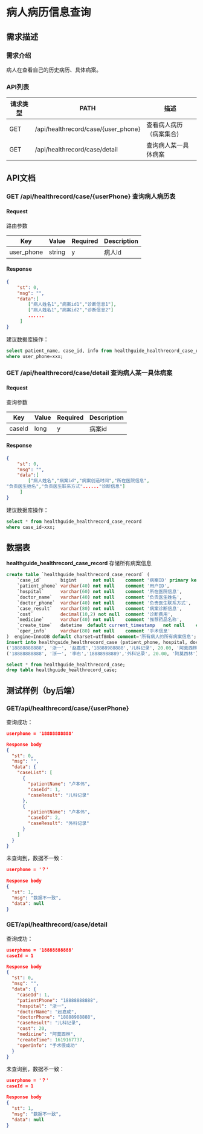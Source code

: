# 病人病历信息查询

## 需求描述

### 需求介绍

病人在查看自己的历史病历、具体病案。

### API列表

| 请求类型 | PATH                                                         | 描述             |
| -------- | ----------------------------------------------------------- | ----------------|
| GET      | /api/healthrecord/case/{user_phone}                          | 查看病人病历（病案集合) |
| GET | /api/healthrecord/case/detail | 查询病人某一具体病案 |



## API文档

### GET   /api/healthrecord/case/{userPhone}    查询病人病历表

#### Request

路由参数

| Key          | Value | Required | Description    |
| ------------ | ----- | -------- | -------------- |
| user_phone    | string  | y        | 病人id          |


#### Response

```json
{
	"st": 0,
	"msg": "",
	"data":[ 
        ["病人姓名1","病案id1","诊断信息1"],
        ["病人姓名1","病案id2","诊断信息2"]     
        ......
     ]
}
```
建议数据库操作：

~~~sql
select patient_name, case_id, info from healthguide_healthrecord_case_record 
where user_phone=xxx;
~~~


### GET   /api/healthrecord/case/detail   查询病人某一具体病案

#### Request

查询参数

| Key          | Value | Required | Description    |
| ------------ | ----- | -------- | -------------- |
| caseId      | long    | y        | 病案id         |


#### Response

```json
{
	"st": 0,
	"msg": "",
	"data":[ 
        ["病人姓名","病案id","病案创造时间","所在医院信息",
"负责医生姓名","负责医生联系方式"......"诊断信息"]
     ]
}
```
建议数据库操作：

~~~sql
select * from healthguide_healthrecord_case_record  
where case_id=xxx;
~~~

## 数据表

**healthguide_healthrecord_case_record**
存储所有病案信息

~~~sql
create table `healthguide_healthrecord_case_record` (
    `case_id`       bigint      not null    comment '病案ID' primary key auto_increment,
    `patient_phone` varchar(40) not null    comment '用户ID',
    `hospital`      varchar(60) not null    comment '所在医院信息',
    `doctor_name`   varchar(40) not null    comment '负责医生姓名',
    `doctor_phone`  varchar(40) not null    comment '负责医生联系方式',
    `case_result`   varchar(80) not null    comment '病案诊断信息',
    `cost`          decimal(10,2) not null  comment '诊断费用',
    `medicine`      varchar(40) not null    comment '推荐药品名称',
    `create_time`   datetime  default current_timestamp   not null    comment '病案创建时间',
    `oper_info`     varchar(80) not null    comment '手术信息' 
)  engine=InnoDB default charset=utf8mb4 comment='所有病人的所有病案信息';
insert into healthguide_healthrecord_case (patient_phone, hospital, doctor_name, doctor_phone, case_result, cost, medicine) values 
('18888888888', '浙一', '赵嘉成','18888988888','儿科记录', 20.00, '阿莫西林'),
('18888888888', '浙一', '李右','18888988889','外科记录', 20.00, '阿莫西林');

select * from healthguide_healthrecord_case;
drop table healthguide_healthrecord_case;
~~~



## 测试样例（by后端）

### **GET**/api/healthrecord/case/{userPhone}

查询成功：

```json
userphone = '18888888888'

Response body
{
  "st": 0,
  "msg": "",
  "data": {
    "caseList": [
      {
        "patientName": "卢本伟",
        "caseId": 1,
        "caseResult": "儿科记录"
      },
      {
        "patientName": "卢本伟",
        "caseId": 2,
        "caseResult": "外科记录"
      }
    ]
  }
}
```

未查询到，数据不一致：

```json
userphone = '？'
	
Response body
{
  "st": 1,
  "msg": "数据不一致",
  "data": null
}
```



### **GET**/api/healthrecord/case/detail

查询成功：

```json
userphone = '18888888888'
caseId = 1

Response body
{
  "st": 0,
  "msg": "",
  "data": {
    "caseId": 1,
    "patientPhone": "18888888888",
    "hospital": "浙一",
    "doctorName": "赵嘉成",
    "doctorPhone": "18888988888",
    "caseResult": "儿科记录",
    "cost": 20,
    "medicine": "阿莫西林",
    "createTime": 1619167737,
    "operInfo": "手术很成功"
  }
}
```

未查询到，数据不一致：

```json
userphone = '？'
caseId = 1

Response body
{
  "st": 1,
  "msg": "数据不一致",
  "data": null
}
```

